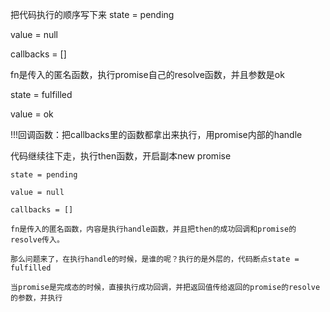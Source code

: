 把代码执行的顺序写下来
state = pending

value = null

callbacks = []

fn是传入的匿名函数，执行promise自己的resolve函数，并且参数是ok

state = fulfilled

value = ok

!!!回调函数：把callbacks里的函数都拿出来执行，用promise内部的handle

代码继续往下走，执行then函数，开启副本new promise

    state = pending

    value = null

    callbacks = []

    fn是传入的匿名函数，内容是执行handle函数，并且把then的成功回调和promise的resolve传入。

    那么问题来了，在执行handle的时候，是谁的呢？执行的是外层的，代码断点state = fulfilled

    当promise是完成态的时候，直接执行成功回调，并把返回值传给返回的promise的resolve的参数，并执行

    

